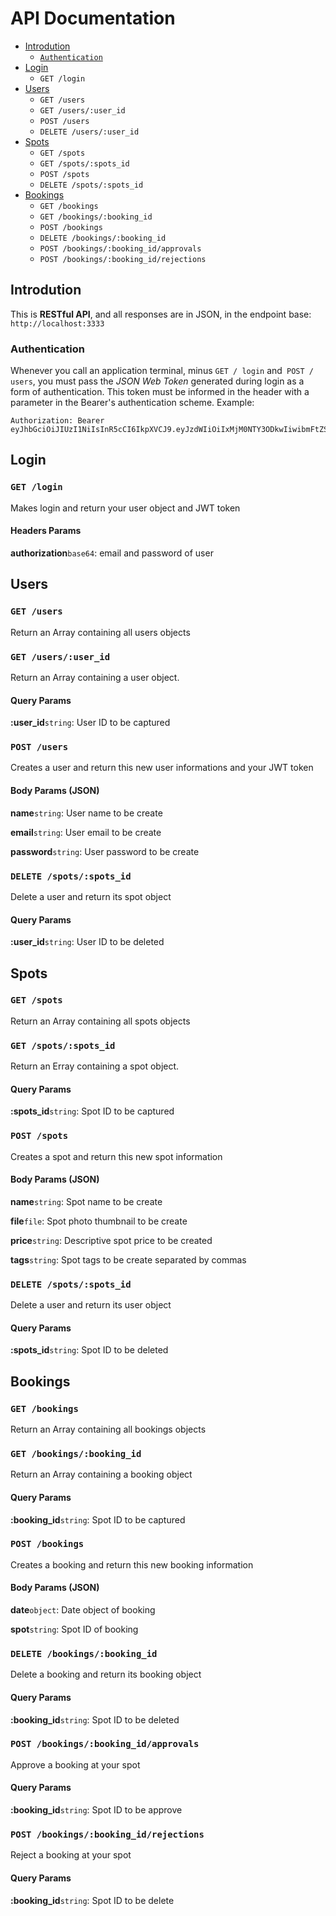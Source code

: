 # API Documentation

- [Introdution](#introdution)
  - [`Authentication`](#authentication)
- [Login](#login)
  - `GET /login`
- [Users](#users)
  - `GET /users`
  - `GET /users/:user_id`
  - `POST /users`
  - `DELETE /users/:user_id`
- [Spots](#spots)
  - `GET /spots`
  - `GET /spots/:spots_id`
  - `POST /spots`
  - `DELETE /spots/:spots_id`
- [Bookings](#boolings)
  - `GET /bookings`
  - `GET /bookings/:booking_id`
  - `POST /bookings`
  - `DELETE /bookings/:booking_id`
  - `POST /bookings/:booking_id/approvals`
  - `POST /bookings/:booking_id/rejections`

## Introdution

This is **RESTful API**, and all responses are in JSON, in the endpoint base: `http://localhost:3333`

### Authentication

Whenever you call an application terminal,
minus `GET / login` and` POST / users`, you must pass the *JSON Web Token* generated during login as a form of authentication. This token must be informed in the header with a parameter in the Bearer's authentication scheme. Example:
```
Authorization: Bearer eyJhbGciOiJIUzI1NiIsInR5cCI6IkpXVCJ9.eyJzdWIiOiIxMjM0NTY3ODkwIiwibmFtZSI6IkpvaG4gRG9lIiwiaWF0IjoxNTE2MjM5MDIyfQ.SflKxwRJSMeKKF2QT4fwpMeJf36POk6yJV_adQssw5c
```

## Login

### `GET /login`
Makes login and return your user object and JWT token

#### Headers Params
**authorization**`base64`: email and password of user

## Users

### `GET /users`
Return an Array containing all users objects

### `GET /users/:user_id`
Return an Array containing a user object.

#### Query Params
**:user_id**`string`: User ID to be captured

### `POST /users`
Creates a user and return this new user informations and your JWT token

#### Body Params (JSON)
**name**`string`: User name to be create

**email**`string`: User email to be create

**password**`string`: User password to be create

### `DELETE /spots/:spots_id`
Delete a user and return its spot object

#### Query Params
**:user_id**`string`: User ID to be deleted


## Spots

### `GET /spots`
Return an Array containing all spots objects

### `GET /spots/:spots_id`
Return an Erray containing a spot object.

#### Query Params
**:spots_id**`string`: Spot ID to be captured

### `POST /spots`
Creates a spot and return this new spot information

#### Body Params (JSON)
**name**`string`: Spot name to be create

**file**`file`: Spot photo thumbnail to be create

**price**`string`: Descriptive spot price to be created

**tags**`string`: Spot tags to be create separated by commas

### `DELETE /spots/:spots_id`
Delete a user and return its user object

#### Query Params
**:spots_id**`string`: Spot ID to be deleted


## Bookings

### `GET /bookings`
Return an Array containing all bookings objects

### `GET /bookings/:booking_id`
Return an Array containing a booking object

#### Query Params
**:booking_id**`string`: Spot ID to be captured

### `POST /bookings`
Creates a booking and return this new booking information

#### Body Params (JSON)
**date**`object`: Date object of booking

**spot**`string`: Spot ID of booking

### `DELETE /bookings/:booking_id`
Delete a booking and return its booking object

#### Query Params
**:booking_id**`string`: Spot ID to be deleted

### `POST /bookings/:booking_id/approvals`
Approve a booking at your spot

#### Query Params
**:booking_id**`string`: Spot ID to be approve

### `POST /bookings/:booking_id/rejections`
Reject a booking at your spot

#### Query Params
**:booking_id**`string`: Spot ID to be delete
